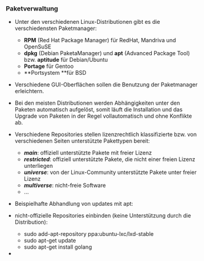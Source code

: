 ### Paketverwaltung

* Unter den verschiedenen Linux-Distributionen gibt es die verschiedensten Paketmanager:

  * **RPM** \(Red Hat Package Manager\) für RedHat, Mandriva und OpenSuSE
  * **dpkg** \(Debian PaketaManager\) und **apt** \(Advanced Package Tool\) bzw. **aptitude** für Debian/Ubuntu
  * **Portage** für Gentoo
  * **Portsystem **für BSD

* Verschiedene GUI-Oberflächen sollen die Benutzung der Paketmanager erleichtern.

* Bei den meisten Distributionen werden Abhängigkeiten unter den Paketen automatisch aufgelöst, somit läuft die Installation und das Upgrade von Paketen in der Regel vollautomatisch und ohne Konflikte ab.

* Verschiedene Repositories stellen lizenzrechtlich klassifizierte bzw. von verschiedenen Seiten unterstützte Pakettypen bereit:

  * _**main**_:  offiziell unterstützte Pakete mit freier Lizenz
  * _**restricted**_: offiziell unterstützte Pakete, die nicht einer freien Lizenz unterliegen
  * _**universe**_: von der Linux-Community unterstützte Pakete unter freier Lizenz
  * _**multiverse**_: nicht-freie Software
  * ...

* Beispielhafte Abhandlung von updates mit apt:
* nicht-offizielle Repositories einbinden \(keine Unterstützung durch die Distribution\):
  * sudo add-apt-repository ppa:ubuntu-lxc/lxd-stable
  * sudo apt-get update
  * sudo apt-get install golang
* 


